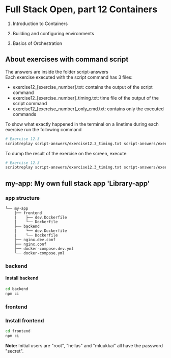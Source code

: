 # Full Stack Open, part 12 Containers

1. Introduction to Containers

2. Building and configuring environments

3. Basics of Orchestration

## About exercises with command script

The answers are inside the folder script-answers </br>
Each exercise executed with the script command has 3 files:

- exercise12_[exercise_number].txt: contains the output of the script command
- exercise12_[exercise_number]_timing.txt: time file of the output of the script command
- exercise12_[exercise_number]_only_cmd.txt: contains only the executed commands

To show what exactly happened in the terminal on a linetime during each exercise run the following command

```bash
# Exercise 12.3
scriptreplay script-answers/exercise12.3_timing.txt script-answers/exercise12.3.txt -m 0.2
```

To dump the result of the exercise on the screen, execute:

```bash
# Exercise 12.3
scriptreplay script-answers/exercise12.3_timing.txt script-answers/exercise12.3.txt -m 0
```

## my-app: My own full stack app 'Library-app'

### app structure

```tree
└── my-app
    ├── frontend
    |    ├── dev.Dockerfile
    |    └── Dockerfile
    ├── backend
    |    └── dev.Dockerfile
    |    └── Dockerfile
    ├── nginx.dev.conf
    ├── nginx.conf
    ├── docker-compose.dev.yml
    └── docker-compose.yml
```

### backend

#### Install backend

```bash
cd backend
npm ci
```

### frontend

### Install frontend

```bash
cd frontend
npm ci
```

**Note:** Initial users are "root", "hellas" and "mluukkai" all have the password "secret".
